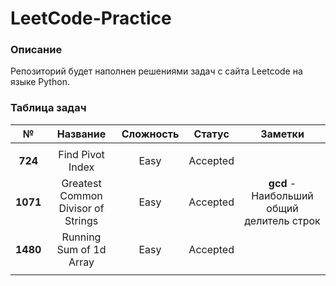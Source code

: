 # LeetCode-Practice

### Описание

Репозиторий будет наполнен решениями задач с сайта Leetcode на языке Python.

### Таблица задач



|    №     |              Название              | Сложность |  Статус  |                  Заметки                  |
|:--------:|:----------------------------------:|:---------:|:--------:|:-----------------------------------------:|
|          |                                    |           |          |                                           |
| **724**  |          Find Pivot Index          |   Easy    | Accepted |                                           |
| **1071** | Greatest Common Divisor of Strings |   Easy    | Accepted | **gcd** - Наибольший общий делитель строк |
| **1480** |      Running Sum of 1d Array       |   Easy    | Accepted |                                           |
|          |                                    |           |          |                                           |




